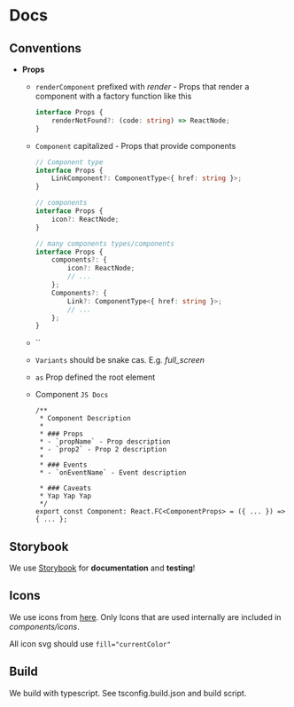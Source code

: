 # Docs

## Conventions

-   **Props**

    -   `renderComponent` prefixed with _render_ - Props that render a component with a factory function like this

        ```ts
        interface Props {
            renderNotFound?: (code: string) => ReactNode;
        }
        ```

    -   `Component` capitalized - Props that provide components

        ```ts
        // Component type
        interface Props {
            LinkComponent?: ComponentType<{ href: string }>;
        }

        // components
        interface Props {
            icon?: ReactNode;
        }

        // many components types/components
        interface Props {
            components?: {
                icon?: ReactNode;
                // ...
            };
            Components?: {
                Link?: ComponentType<{ href: string }>;
                // ...
            };
        }
        ```

    -   ``
    -   `Variants` should be snake cas. E.g. _full_screen_
    -   `as` Prop defined the root element
    -   Component `JS Docs`

        ```tsx
        /**
         * Component Description
         *
         * ### Props
         * - `propName` - Prop description
         * - `prop2` - Prop 2 description
         *
         * ### Events
         * - `onEventName` - Event description

         * ### Caveats
         * Yap Yap Yap
         */
        export const Component: React.FC<ComponentProps> = ({ ... }) => { ... };
        ```

## Storybook

We use [Storybook](https://storybook.js.org/docs) for **documentation** and **testing**!

## Icons

We use icons from [here](https://phosphoricons.com/?q=%22x%22&weight=%22bold%22). Only Icons that are used internally are included in _components/icons_.

All icon svg should use `fill="currentColor"`

## Build

We build with typescript. See tsconfig.build.json and build script.
